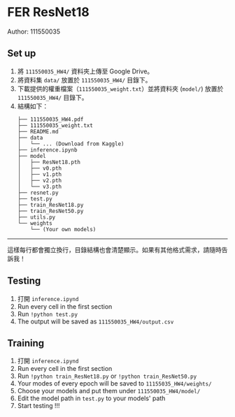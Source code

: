 # FER ResNet18
Author: 111550035

## Set up

1. 將 `111550035_HW4/` 資料夾上傳至 Google Drive。  
2. 將資料集 `data/` 放置於 `111550035_HW4/` 目錄下。  
3. 下載提供的權重檔案（`111550035_weight.txt`）並將資料夾 (`model/`) 放置於 `111550035_HW4/` 目錄下。  
4. 結構如下：  
    ```
    ├── 111550035_HW4.pdf  
    ├── 111550035_weight.txt  
    ├── README.md  
    ├── data  
    │   └── ... (Download from Kaggle)  
    ├── inference.ipynb  
    ├── model  
    │   ├── ResNet18.pth  
    │   ├── v0.pth  
    │   ├── v1.pth  
    │   ├── v2.pth  
    │   └── v3.pth  
    ├── resnet.py  
    ├── test.py  
    ├── train_ResNet18.py  
    ├── train_ResNet50.py  
    ├── utils.py  
    └── weights
        └── (Your own models)
    ```  
--- 

這樣每行都會獨立換行，目錄結構也會清楚顯示。如果有其他格式需求，請隨時告訴我！

## Testing

1. 打開 `inference.ipynd`
2. Run every cell in the first section
3. Run `!python test.py`
4. The output will be saved as `111550035_HW4/output.csv`

## Training

1. 打開 `inference.ipynd`
2. Run every cell in the first section
3. Run `!python train_ResNet18.py` or `!python train_ResNet50.py`
4. Your modes of every epoch will be saved to `11155035_HW4/weights/`
5. Choose your models and put them under `111550035_HW4/model/`
6. Edit the model path in `test.py` to your models' path
5. Start testing !!!
